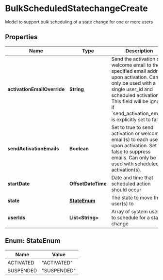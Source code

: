 

# BulkScheduledStatechangeCreate

Model to support bulk scheduling of a state change for one or more users

## Properties

| Name | Type | Description | Notes |
|------------ | ------------- | ------------- | -------------|
|**activationEmailOverride** | **String** | Send the activation or welcome email to the specified email address upon activation. Can only be used with a single user_id and scheduled activation. This field will be ignored if &#x60;send_activation_emails&#x60; is explicitly set to false. |  [optional] |
|**sendActivationEmails** | **Boolean** | Set to true to send activation or welcome email(s) to each user_id upon activation. Set to false to suppress emails. Can only be used with scheduled activation(s). |  [optional] |
|**startDate** | **OffsetDateTime** | Date and time that scheduled action should occur |  |
|**state** | [**StateEnum**](#StateEnum) | The state to move the user(s) to |  |
|**userIds** | **List&lt;String&gt;** | Array of system user ids to schedule for a state change |  |



## Enum: StateEnum

| Name | Value |
|---- | -----|
| ACTIVATED | &quot;ACTIVATED&quot; |
| SUSPENDED | &quot;SUSPENDED&quot; |



